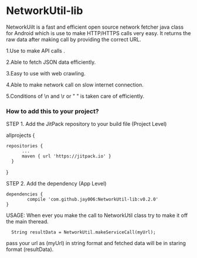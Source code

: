 # NetworkUtil-lib

NetworkUilt is a fast and efficient open source network fetcher java class for Android which is use to make HTTP/HTTPS 
calls very easy. It returns the raw data after making call by providing the correct URL.

1.Use to make API calls .

2.Able to fetch JSON data efficiently.

3.Easy to use with web crawling.

4.Able to make network call on slow internet connection.

5.Conditions of \n and \r or " " is taken care of efficiently.


### How to add this to your project? ###

STEP 1. Add the JitPack repository to your build file (Project Level)


  allprojects {
  
    repositories {
		  ...
		  maven { url 'https://jitpack.io' }
	  }
    
  }



STEP 2. Add the dependency (App Level)

	dependencies {
	        compile 'com.github.jay006:NetworkUtil-lib:v0.2.0'
	}
  



USAGE: 
  When ever you make the call to NetworkUtil class try to make it off the main theread.
  
  
      String resultData = NetworkUtil.makeServiceCall(myUrl);
  
  
 pass your url as (myUrl) in string format and fetched data will be in staring format (resultData).
